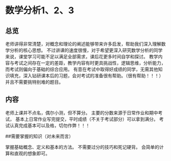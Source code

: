 # 数学分析1、2、3

## 总览

老师讲得非常清楚，对概念和理论的阐述能够带来许多启发，帮助我们深入理解数学分析的核心思想。
不过讲课的速度很慢，对于希望更深入研究数学分析的同学来说，课堂学习可能不足以满足全部需求，课后花更多时间自学和探讨。
教学内容与考试之间存在一定的差距，教学内容有时更具挑战性，逻辑思维，分析能力，而考试则偏向于基础的综合应用。
有意在考试中取得好成绩的同学，无需其他知识填充，深入钻研课本后的习题，会对考试的准备很有帮助。（很有帮助！！！）
并且不需要挑特别难的题目。

## 内容

老师上课并不点名，偶尔小测，但不算分。
主要的分数来源于日常作业和期中考试，
基本上日常作业写完提交，平时成绩（不关于考试部分）可以拿到满分。
考试认真完成基本可以及格，切勿作弊！！！

##需要掌握的知识（对未来而言）

掌握基础概念、定义和基本的方法。
不需要过分的技巧和死记硬背。
会简单的计算和直观的想象即可。

